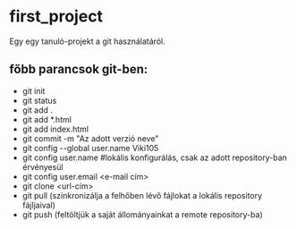 # first_project
Egy egy tanuló-projekt a git használatáról.

## főbb parancsok git-ben:
- git init
- git status
- git add .
- git add *.html
- git add index.html
- git commit -m "Az adott verzió neve"
- git config --global user.name Viki105
- git config user.name <username> #lokális konfigurálás, csak az adott repository-ban érvényesül
- git config user.email <e-mail cím>
- git clone <url-cím>
- git pull (szinkronizálja a felhőben lévő fájlokat a lokális repository fájljaival)
- git push (feltöltjük a saját állományainkat a remote repository-ba)
